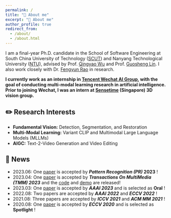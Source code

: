 ```yaml
---
permalink: /
title: "👋 About me"
excerpt: "👋 About me"
author_profile: true
redirect_from: 
  - /about/
  - /about.html
---
```


I am a final-year Ph.D. candidate in the School of Software Engineering at South China University of Technology ([SCUT](https://www.scut.edu.cn/new/)) and Nanyang Technological University ([NTU](https://www.ntu.edu.sg/)), advised by Prof. [Qingyao Wu](https://sites.google.com/site/qysite/) and Prof. [Guosheng Lin](https://guosheng.github.io/). I also work closely with Dr. [Fengyun Rao](https://scholar.google.com/citations?user=38dACd4AAAAJ&hl=en) in research.

**I currently work as an internship in [Tencent Wechat AI Group](https://ai.weixin.qq.com/), with the goal of conducting multi-modal learning research in artificial intelligence. Prior to joining Wechat, I was an intern at [Sensetime](https://www.sensetime.com/cn) (Singapore) 3D vision group.**

## ✏️ Research Interests

- **Fundamental Vision:** Detection, Segmentation, and Restoration
- **Multi-Modal Learning:** Variant CLIP and Multimodal Large Language Models (MLLMs)
- **AIGC:** Text-2-Video Generation and Video Editing

## 📰 News


- 2023.06: One [paper](https://www.sciencedirect.com/science/article/abs/pii/S0031320323005411) is accepted by ***Pattern Recognition (PR)* 2023** !
- 2023.04: One [paper](https://browse.arxiv.org/pdf/2203.04708v2.pdf) is accepted by ***Transactions On MultiMedia (TMM) 2023***  and the [code](https://github.com/suyukun666/UFO) and [demo](https://huggingface.co/spaces/djl234/UFO) are released!
- 2023.03: One [paper](https://ojs.aaai.org/index.php/AAAI/article/view/25337) is accepted by ***AAAI 2023***  and is selected as  **Oral** !
- 2022.08: Two papers are accepted by ***AAAI 2022*** and ***ECCV 2022*** !
- 2021.08: Three papers are accepted by ***ICCV 2021*** and ***ACM MM 2021*** !
- 2020.08: One [paper](https://www.ecva.net/papers/eccv_2020/papers_ECCV/papers/123490069.pdf) is accepted by ***ECCV 2020***  and is selected as **Spotlight** !
